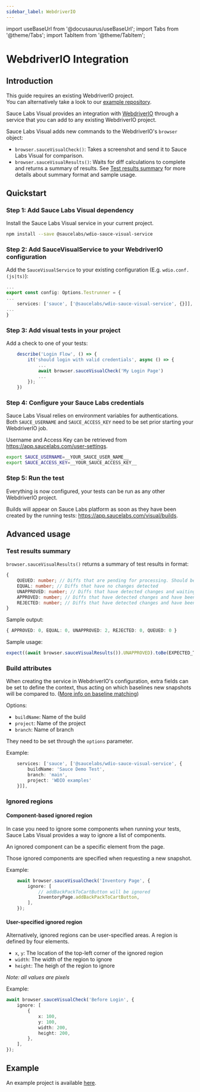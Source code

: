 ```yaml
---
sidebar_label: WebdriverIO
---
```


import useBaseUrl from '@docusaurus/useBaseUrl';
import Tabs from '@theme/Tabs';
import TabItem from '@theme/TabItem';

# WebdriverIO Integration

## Introduction

This guide requires an existing WebdriverIO project.<br />
You can alternatively take a look to our [example repository](#example).

Sauce Labs Visual provides an integration with [WebdriverIO](https://webdriver.io/) through a service that you can add to any existing WebdriverIO project.

Sauce Labs Visual adds new commands to the WebdriverIO's `browser` object:
- `browser.sauceVisualCheck()`: Takes a screenshot and send it to Sauce Labs Visual for comparison.
- `browser.sauceVisualResults()`: Waits for diff calculations to complete and returns a summary of results.
  See [Test results summary](#test-results-summary) for more details about summary format and sample usage.

## Quickstart

### Step 1: Add Sauce Labs Visual dependency

Install the Sauce Labs Visual service in your current project.

```sh
npm install --save @saucelabs/wdio-sauce-visual-service
```

### Step 2: Add SauceVisualService to your WebdriverIO configuration

Add the `SauceVisualService` to your existing configuration (E.g. `wdio.conf.(js|ts)`):

```ts
...
export const config: Options.Testrunner = {
...
    services: ['sauce', ['@saucelabs/wdio-sauce-visual-service', {}]],
...
}
```

### Step 3: Add visual tests in your project

Add a check to one of your tests:

```ts
    describe('Login Flow', () => {
        it('should login with valid credentials', async () => {
            ...
            await browser.sauceVisualCheck('My Login Page')
            ...
        });
    })
```

### Step 4: Configure your Sauce Labs credentials

Sauce Labs Visual relies on environment variables for authentications.<br />
Both `SAUCE_USERNAME` and `SAUCE_ACCESS_KEY` need to be set prior starting your WebdriverIO job.

Username and Access Key can be retrieved from https://app.saucelabs.com/user-settings.

```sh
export SAUCE_USERNAME=__YOUR_SAUCE_USER_NAME__
export SAUCE_ACCESS_KEY=__YOUR_SAUCE_ACCESS_KEY__
```

### Step 5: Run the test

Everything is now configured, your tests can be run as any other WebdriverIO project.

Builds will appear on Sauce Labs platform as soon as they have been created by the running tests: https://app.saucelabs.com/visual/builds.

## Advanced usage

### Test results summary

`browser.sauceVisualResults()` returns a summary of test results in format: 
```ts
{
    QUEUED: number; // Diffs that are pending for processing. Should be 0 in case the test is completed without any timeouts
    EQUAL: number; // Diffs that have no changes detected
    UNAPPROVED: number; // Diffs that have detected changes and waiting for action
    APPROVED: number; // Diffs that have detected changes and have been approved
    REJECTED: number; // Diffs that have detected changes and have been rejected
}
```

Sample output:
```ts
{ APPROVED: 0, EQUAL: 0, UNAPPROVED: 2, REJECTED: 0, QUEUED: 0 }
```

Sample usage:
```ts
expect((await browser.sauceVisualResults()).UNAPPROVED).toBe(EXPECTED_TOTAL_UNAPPROVED_DIFFS);
```

### Build attributes

When creating the service in WebdriverIO's configuration, extra fields can be set to define the context, thus acting on which baselines new snapshots will be compared to. ([More info on baseline matching](../sauce-visual.md#baseline-matching))

Options:
- `buildName`: Name of the build
- `project`: Name of the project
- `branch`: Name of branch

They need to be set through the `options` parameter.

Example:
```ts
    services: ['sauce', ['@saucelabs/wdio-sauce-visual-service', {
        buildName: 'Sauce Demo Test',
        branch: 'main',
        project: 'WDIO examples'
    }]],
```

### Ignored regions

#### Component-based ignored region

In case you need to ignore some components when running your tests, Sauce Labs Visual provides a way to ignore a list of components.

An ignored component can be a specific element from the page.

Those ignored components are specified when requesting a new snapshot.

Example:

```ts
    await browser.sauceVisualCheck('Inventory Page', {
        ignore: [
            // addBackPackToCartButton will be ignored
            InventoryPage.addBackPackToCartButton,
        ],
    });

```

#### User-specified ignored region

Alternatively, ignored regions can be user-specified areas. A region is defined by four elements.

- `x`, `y`: The location of the top-left corner of the ignored region
- `width`: The width of the region to ignore
- `height`: The heigh of the region to ignore

*Note: all values are pixels*

Example:

```ts
await browser.sauceVisualCheck('Before Login', {
    ignore: [
        {
            x: 100,
            y: 100,
            width: 200,
            height: 200,
        },
    ],
});
```

## Example

An example project is available [here](https://github.com/saucelabs/visual-examples/tree/main/wdio).